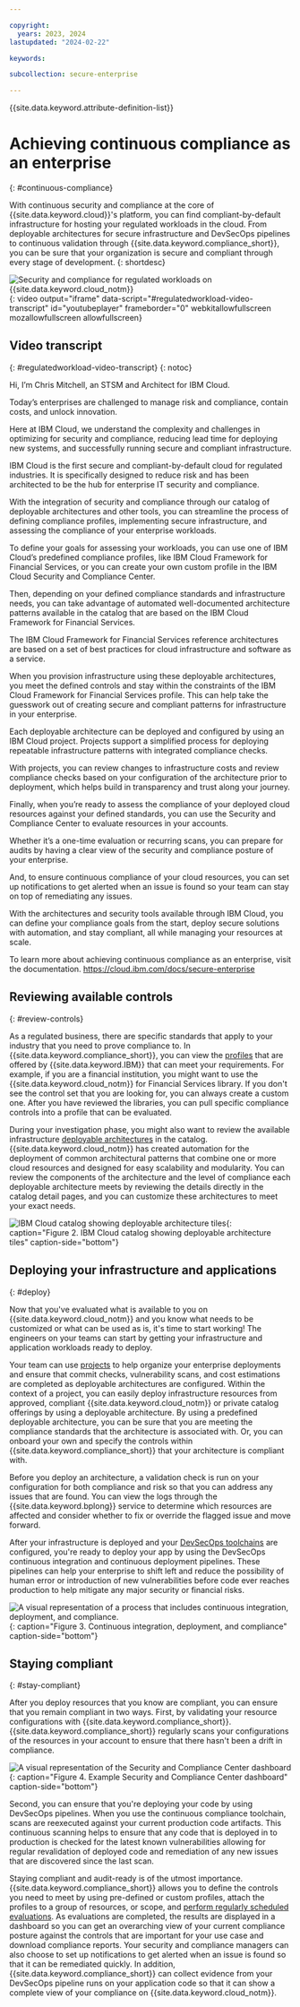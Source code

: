 ```yaml
---

copyright:
  years: 2023, 2024
lastupdated: "2024-02-22"

keywords:

subcollection: secure-enterprise

---
```


{{site.data.keyword.attribute-definition-list}}


# Achieving continuous compliance as an enterprise
{: #continuous-compliance}

With continuous security and compliance at the core of {{site.data.keyword.cloud}}'s platform, you can find compliant-by-default infrastructure for hosting your regulated workloads in the cloud. From deployable architectures for secure infrastructure and DevSecOps pipelines to continuous validation through {{site.data.keyword.compliance_short}}, you can be sure that your organization is secure and compliant through every stage of development.
{: shortdesc}

![Security and compliance for regulated workloads on {{site.data.keyword.cloud_notm}}](https://www.youtube.com/embed/v3K5TTcaxOA){: video output="iframe" data-script="#regulatedworkload-video-transcript" id="youtubeplayer" frameborder="0" webkitallowfullscreen mozallowfullscreen allowfullscreen}

## Video transcript
{: #regulatedworkload-video-transcript}
{: notoc}

Hi, I’m Chris Mitchell, an STSM and Architect for IBM Cloud.

Today’s enterprises are challenged to manage risk and compliance, contain costs, and unlock innovation.

Here at IBM Cloud, we understand the complexity and challenges in optimizing for security and compliance, reducing lead time for deploying new systems, and successfully running secure and compliant infrastructure.

IBM Cloud is the first secure and compliant-by-default cloud for regulated industries. It is specifically designed to reduce risk and has been architected to be the hub for enterprise IT security and compliance.

With the integration of security and compliance through our catalog of deployable architectures and other tools, you can streamline the process of defining compliance profiles, implementing secure infrastructure, and assessing the compliance of your enterprise workloads.

To define your goals for assessing your workloads, you can use one of IBM Cloud’s predefined compliance profiles, like IBM Cloud Framework for Financial Services, or you can create your own custom profile in the IBM Cloud Security and Compliance Center.

Then, depending on your defined compliance standards and infrastructure needs, you can take advantage of automated well-documented architecture patterns available in the catalog that are based on the IBM Cloud Framework for Financial Services.

The IBM Cloud Framework for Financial Services reference architectures are based on a set of best practices for cloud infrastructure and software as a service.

When you provision infrastructure using these deployable architectures, you meet the defined controls and stay within the constraints of the IBM Cloud Framework for Financial Services profile. This can help take the guesswork out of creating secure and compliant patterns for infrastructure in your enterprise.

Each deployable architecture can be deployed and configured by using an IBM Cloud project. Projects support a simplified process for deploying repeatable infrastructure patterns with integrated compliance checks.

With projects, you can review changes to infrastructure costs and review compliance checks based on your configuration of the architecture prior to deployment, which helps build in transparency and trust along your journey.

Finally, when you’re ready to assess the compliance of your deployed cloud resources against your defined standards, you can use the Security and Compliance Center to evaluate resources in your accounts.

Whether it’s a one-time evaluation or recurring scans, you can prepare for audits by having a clear view of the security and compliance posture of your enterprise.

And, to ensure continuous compliance of your cloud resources, you can set up notifications to get alerted when an issue is found so your team can stay on top of remediating any issues.

With the architectures and security tools available through IBM Cloud, you can define your compliance goals from the start, deploy secure solutions with automation, and stay compliant, all while managing your resources at scale.

To learn more about achieving continuous compliance as an enterprise, visit the documentation. https://cloud.ibm.com/docs/secure-enterprise

## Reviewing available controls
{: #review-controls}

As a regulated business, there are specific standards that apply to your industry that you need to prove compliance to. In {{site.data.keyword.compliance_short}}, you can view the [profiles](/docs/security-compliance?topic=security-compliance-predefined-profiles) that are offered by {{site.data.keyword.IBM}} that can meet your requirements. For example, if you are a financial institution, you might want to use the {{site.data.keyword.cloud_notm}} for Financial Services library. If you don't see the control set that you are looking for, you can always create a custom one. After you have reviewed the libraries, you can pull specific compliance controls into a profile that can be evaluated.

During your investigation phase, you might also want to review the available infrastructure [deployable architectures](/catalog#referencearchitecture) in the catalog. {{site.data.keyword.cloud_notm}} has created automation for the deployment of common architectural patterns that combine one or more cloud resources and designed for easy scalability and modularity. You can review the components of the architecture and the level of compliance each deployable architecture meets by reviewing the details directly in the catalog detail pages, and you can customize these architectures to meet your exact needs.

![IBM Cloud catalog showing deployable architecture tiles](images/catalog.svg){: caption="Figure 2. IBM Cloud catalog showing deployable architecture tiles" caption-side="bottom"}

## Deploying your infrastructure and applications
{: #deploy}

Now that you've evaluated what is available to you on {{site.data.keyword.cloud_notm}} and you know what needs to be customized or what can be used as is, it's time to start working! The engineers on your teams can start by getting your infrastructure and application workloads ready to deploy.

Your team can use [projects](/docs/secure-enterprise?topic=secure-enterprise-config-project) to help organize your enterprise deployments and ensure that commit checks, vulnerability scans, and cost estimations are completed as deployable architectures are configured. Within the context of a project, you can easily deploy infrastructure resources from approved, compliant {{site.data.keyword.cloud_notm}} or private catalog offerings by using a deployable architecture. By using a predefined deployable architecture, you can be sure that you are meeting the compliance standards that the architecture is associated with. Or, you can onboard your own and specify the controls within {{site.data.keyword.compliance_short}} that your architecture is compliant with.

Before you deploy an architecture, a validation check is run on your configuration for both compliance and risk so that you can address any issues that are found. You can view the logs through the {{site.data.keyword.bplong}} service to determine which resources are affected and consider whether to fix or override the flagged issue and move forward.

After your infrastructure is deployed and your [DevSecOps toolchains](/docs/devsecops-alm?topic=devsecops-alm-devsecops-alm-overview) are configured, you're ready to deploy your app by using the DevSecOps continuous integration and continuous deployment pipelines. These pipelines can help your enterprise to shift left and reduce the possibility of human error or introduction of new vulnerabilities before code ever reaches production to help mitigate any major security or financial risks.

![A visual representation of a process that includes continuous integration, deployment, and compliance.](images/cd.svg){: caption="Figure 3. Continuous integration, deployment, and compliance" caption-side="bottom"}


## Staying compliant
{: #stay-compliant}

After you deploy resources that you know are compliant, you can ensure that you remain compliant in two ways. First, by validating your resource configurations with {{site.data.keyword.compliance_short}}. {{site.data.keyword.compliance_short}} regularly scans your configurations of the resources in your account to ensure that there hasn't been a drift in compliance.

![A visual representation of the Security and Compliance Center dashboard](images/dashboard.svg){: caption="Figure 4. Example Security and Compliance Center dashboard" caption-side="bottom"}

Second, you can ensure that you're deploying your code by using DevSecOps pipelines. When you use the continuous compliance toolchain, scans are reexecuted against your current production code artifacts. This continuous scanning helps to ensure that any code that is deployed in to production is checked for the latest known vulnerabilities allowing for regular revalidation of deployed code and remediation of any new issues that are discovered since the last scan.

Staying compliant and audit-ready is of the utmost importance. {{site.data.keyword.compliance_short}} allows you to define the controls you need to meet by using pre-defined or custom profiles, attach the profiles to a group of resources, or scope, and [perform regularly scheduled evaluations](/docs/security-compliance?topic=security-compliance-scan-resources). As evaluations are completed, the results are displayed in a dashboard so you can get an overarching view of your current compliance posture against the controls that are important for your use case and download compliance reports. Your security and compliance managers can also choose to set up notifications to get alerted when an issue is found so that it can be remediated quickly. In addition, {{site.data.keyword.compliance_short}} can collect evidence from your DevSecOps pipeline runs on your application code so that it can show a complete view of your compliance on {{site.data.keyword.cloud_notm}}.
